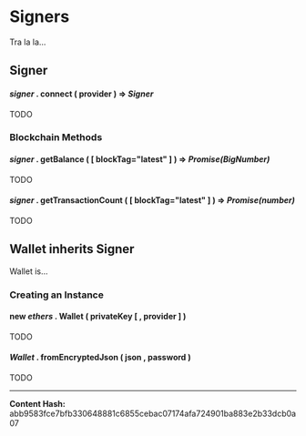 
Signers
=======


Tra la la...


Signer
------



#### *signer* . **connect** ( provider )  **=>** *Signer*

TODO




### Blockchain Methods



#### *signer* . **getBalance** (  [ blockTag="latest" ]  )  **=>** *Promise(BigNumber)*

TODO




#### *signer* . **getTransactionCount** (  [ blockTag="latest" ]  )  **=>** *Promise(number)*

TODO




Wallet inherits Signer
----------------------


Wallet is...


### Creating an Instance



#### **new** *ethers* . **Wallet** ( privateKey [  , provider ]  ) 

TODO




#### *Wallet* . **fromEncryptedJson** ( json , password ) 

TODO





-----
**Content Hash:** abb9583fce7bfb330648881c6855cebac07174afa724901ba883e2b33dcb0a07